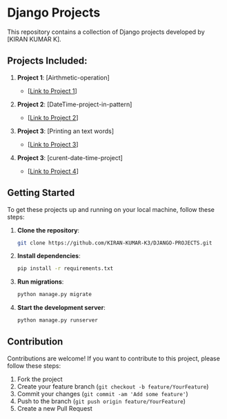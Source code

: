 # Django Projects

This repository contains a collection of Django projects developed by [KIRAN KUMAR K].

## Projects Included:

1. **Project 1**: [Airthmetic-operation]
   - [[Link to Project 1](https://curly-enigma-xjjr9994xjxf65rj-8000.app.github.dev/)]

2. **Project 2**: [DateTime-project-in-pattern]
   - [[Link to Project 2](https://curly-enigma-xjjr9994xjxf65rj-8051.app.github.dev/)]

3. **Project 3**: [Printing an text words]
   - [[Link to Project 3](https://github.com/KIRAN-KUMAR-K3/DJANGO-PROJECTS/tree/main/HelloProject/Helloproject)]

4. **Project 3**: [curent-date-time-project]
   - [[Link to Project 4](https://curly-enigma-xjjr9994xjxf65rj-8052.app.github.dev/)]


## Getting Started

To get these projects up and running on your local machine, follow these steps:

1. **Clone the repository**:
   ```bash
   git clone https://github.com/KIRAN-KUMAR-K3/DJANGO-PROJECTS.git
   ```

2. **Install dependencies**:
   ```bash
   pip install -r requirements.txt
   ```

3. **Run migrations**:
   ```bash
   python manage.py migrate
   ```

4. **Start the development server**:
   ```bash
   python manage.py runserver
   ```

## Contribution

Contributions are welcome! If you want to contribute to this project, please follow these steps:

1. Fork the project
2. Create your feature branch (`git checkout -b feature/YourFeature`)
3. Commit your changes (`git commit -am 'Add some feature'`)
4. Push to the branch (`git push origin feature/YourFeature`)
5. Create a new Pull Request
